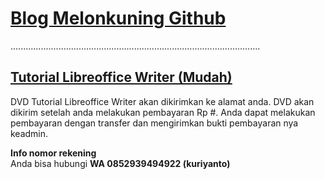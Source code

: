 # [Blog Melonkuning Github](https://kuriyantoadi.github.io/melonkuning/)
...................................................................................................

## [Tutorial Libreoffice Writer (Mudah)](https://kuriyantoadi.github.io/melonkuning/libreoffice-writer-mudah/silabus)

DVD Tutorial Libreoffice Writer akan dikirimkan ke alamat anda. DVD akan dikirim setelah anda melakukan pembayaran Rp #.
Anda dapat melakukan pembayaran dengan transfer dan mengirimkan bukti pembayaran nya keadmin.

**Info nomor rekening**
<br>Anda bisa hubungi **WA 0852939494922 (kuriyanto)**
